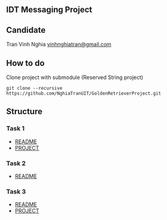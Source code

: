 
## IDT Messaging Project

## Candidate 
Tran Vinh Nghia
vinhnghiatran@gmail.com

## How to do
Clone project with submodule (Reserved String project)
```
git clone --recursive https://github.com/NghiaTranUIT/GoldenRetrieverProject.git
```

## Structure
### Task 1
+ [README](https://github.com/NghiaTranUIT/GoldenRetrieverProject/blob/master/Task%201/readme.md)
+ [PROJECT](https://github.com/NghiaTranUIT/GoldenRetrieverProject_ReversedString)

### Task 2
+ [README](https://github.com/NghiaTranUIT/GoldenRetrieverProject/blob/master/Task%202/readme.md)

### Task 3
+ [README](https://github.com/NghiaTranUIT/GoldenRetrieverProject/blob/master/Task%203/readme.md)
+ [PROJECT](https://github.com/NghiaTranUIT/GoldenRetrieverProject/tree/master/Task%203)
